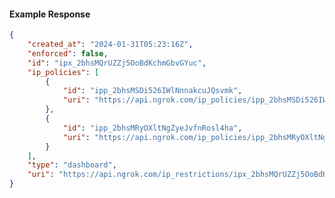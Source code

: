 <!-- Code generated for API Clients. DO NOT EDIT. -->

#### Example Response

```json
{
	"created_at": "2024-01-31T05:23:16Z",
	"enforced": false,
	"id": "ipx_2bhsMQrUZZj5OoBdKchmGbvGYuc",
	"ip_policies": [
		{
			"id": "ipp_2bhsMSDi526IWlNnnakcuJQsvmk",
			"uri": "https://api.ngrok.com/ip_policies/ipp_2bhsMSDi526IWlNnnakcuJQsvmk"
		},
		{
			"id": "ipp_2bhsMRyOXltNgZyeJvfnRosl4ha",
			"uri": "https://api.ngrok.com/ip_policies/ipp_2bhsMRyOXltNgZyeJvfnRosl4ha"
		}
	],
	"type": "dashboard",
	"uri": "https://api.ngrok.com/ip_restrictions/ipx_2bhsMQrUZZj5OoBdKchmGbvGYuc"
}
```

